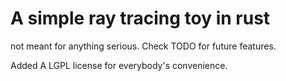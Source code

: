 # A simple ray tracing toy in rust

not meant for anything serious. Check TODO for future features.

Added A LGPL license for everybody's convenience.
